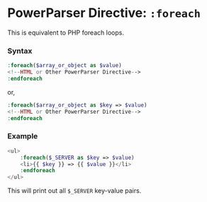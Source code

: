 # PowerParser Directive: `:foreach`

This is equivalent to PHP foreach loops.

### Syntax

```php
:foreach($array_or_object as $value)
<!--HTML or Other PowerParser Directive-->
:endforeach
```

or,

```php
:foreach($array_or_object as $key => $value)
<!--HTML or Other PowerParser Directive-->
:endforeach
```

### Example

```php
<ul>
    :foreach($_SERVER as $key => $value)
    <li>{{ $key }} => {{ $value }}</li>
    :endforeach
</ul>
```

This will print out all `$_SERVER` key-value pairs.
